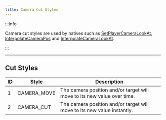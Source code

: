 ```yaml
---
title: Camera Cut Styles
---
```


:::info

Camera cut styles are used by natives such as [SetPlayerCameraLookAt](../functions/SetPlayerCameraLookAt), [InterpolateCameraPos](../functions/InterpolateCameraPos) and [InterpolateCameraLookAt](../functions/InterpolateCameraLookAt).

:::

---

## Cut Styles

| ID | Style | Description                    |
| -- | ---- | ------------------------------- |
| 1 | CAMERA_MOVE | The camera position and/or target will move to its new value over time. |
| 2 | CAMERA_CUT | The camera position and/or target will move to its new value instantly. |
